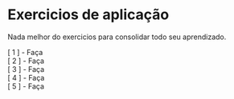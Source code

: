 # Exercicios de aplicação

Nada melhor do exercicios para consolidar todo seu aprendizado.

[ 1 ] - Faça <br>
[ 2 ] - Faça <br>
[ 3 ] - Faça <br>
[ 4 ] - Faça <br>
[ 5 ] - Faça